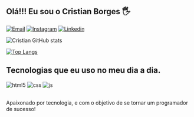 ## Olá!!! Eu sou o Cristian Borges 🖐
[![Email](https://img.shields.io/badge/Gmail-D14836?style=for-the-badge&logo=gmail&logoColor=white)](https://mail.google.com/mail/u/0/#inbox?compose=CllgCJTJnxvqHVpDnsBzzJwZnFzqqKHxZhRkQzHmgmfwDJknFljMVGRKjTfgxkFPrsdgTkfhwSq)
[![Instagram](https://img.shields.io/badge/Instagram-E4405F?style=for-the-badge&logo=instagram&logoColor=white)](https://www.instagram.com/cristianprogramador/)
[![Linkedin](https://img.shields.io/badge/LinkedIn-0077B5?style=for-the-badge&logo=linkedin&logoColor=white)](https://www.linkedin.com/in/cristianprogramador/)

![Cristian GitHub stats](https://github-readme-stats.vercel.app/api?username=CristianBorgesDaSilva&show_icons=true&title_color=FFDE59&theme=dark&icon_color=FFDE59)

[![Top Langs](https://github-readme-stats.vercel.app/api/top-langs/?username=CristianBorgesDaSilva&layout=compact&theme=dark&title_color=FFDE59)](https://github.com/anuraghazra/github-readme-stats)

## Tecnologias que eu uso no meu dia a dia.

<div style="display: inline_block">
  <img align="center" alt="html5" src="https://img.shields.io/badge/HTML5-E34F26?style=for-the-badge&logo=html5&logoColor=white" />
  <img align="center" alt="css" src="https://img.shields.io/badge/CSS3-1572B6?style=for-the-badge&logo=css3&logoColor=white" />
  <img align="center" alt="js" src="https://img.shields.io/badge/JavaScript-F7DF1E?style=for-the-badge&logo=javascript&logoColor=black" />
</div><br/>

Apaixonado por tecnologia, e com o objetivo de se tornar um programador de sucesso!

